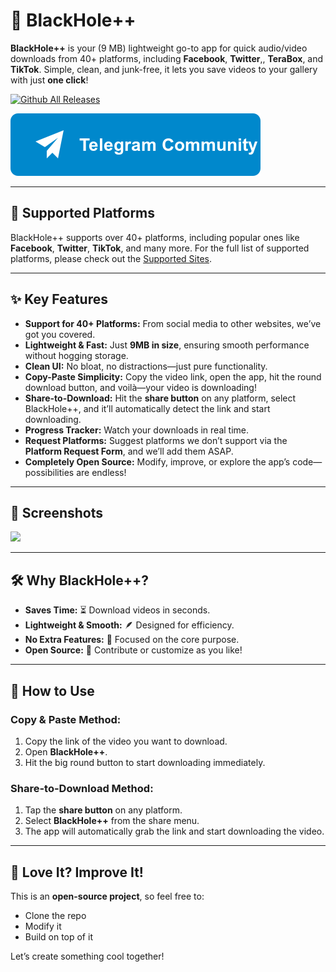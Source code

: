 # 🚀 BlackHole++  

**BlackHole++** is your (9 MB) lightweight go-to app for quick audio/video downloads from 40+ platforms, including **Facebook**, **Twitter**,, **TeraBox**, and **TikTok**. Simple, clean, and junk-free, it lets you save videos to your gallery with just **one click**!

[![Github All Releases](assets/btn_download.png)](https://github.com/itx-jd/Black-Hole-Extractor/releases/download/1.4/BlackHole++_v1.4.apk)

[![Github All Releases](assets/btn_telegram.png)](https://t.me/blackholeextractor)

---

## 📜 Supported Platforms

BlackHole++ supports over 40+ platforms, including popular ones like **Facebook**, **Twitter**, **TikTok**, and many more. 
For the full list of supported platforms, please check out the [Supported Sites](https://github.com/itx-jd/Black-Hole-Extractor/blob/main/assets/supportedsites.md).

---

## ✨ Key Features  
- **Support for 40+ Platforms:** From social media to other websites, we’ve got you covered.
- **Lightweight & Fast:** Just **9MB in size**, ensuring smooth performance without hogging storage.  
- **Clean UI:** No bloat, no distractions—just pure functionality.  
- **Copy-Paste Simplicity:** Copy the video link, open the app, hit the round download button, and voilà—your video is downloading!  
- **Share-to-Download:** Hit the **share button** on any platform, select BlackHole++, and it’ll automatically detect the link and start downloading.  
- **Progress Tracker:** Watch your downloads in real time.  
- **Request Platforms:** Suggest platforms we don’t support via the **Platform Request Form**, and we’ll add them ASAP.  
- **Completely Open Source:** Modify, improve, or explore the app’s code—possibilities are endless!  

---

## 📸 Screenshots  
![](assets/screenshots.gif)

---

## 🛠 Why BlackHole++?  
- **Saves Time:** ⏳ Download videos in seconds.  
- **Lightweight & Smooth:** 🪶 Designed for efficiency.  
- **No Extra Features:** 🎯 Focused on the core purpose.  
- **Open Source:** 🌟 Contribute or customize as you like!

--- 

## 💾 How to Use  

### Copy & Paste Method:  
1. Copy the link of the video you want to download.  
2. Open **BlackHole++**.  
3. Hit the big round button to start downloading immediately.  

### Share-to-Download Method:  
1. Tap the **share button** on any platform.  
2. Select **BlackHole++** from the share menu.  
3. The app will automatically grab the link and start downloading the video.  
  
---

## 🌟 Love It? Improve It!  
This is an **open-source project**, so feel free to:  
- Clone the repo  
- Modify it  
- Build on top of it  

Let’s create something cool together!  
